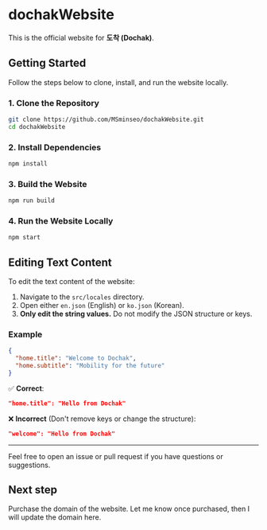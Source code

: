 # dochakWebsite

This is the official website for **도착 (Dochak)**.

## Getting Started

Follow the steps below to clone, install, and run the website locally.

### 1. Clone the Repository

```bash
git clone https://github.com/MSminseo/dochakWebsite.git
cd dochakWebsite
```

### 2. Install Dependencies

```bash
npm install
```

### 3. Build the Website

```bash
npm run build
```

### 4. Run the Website Locally

```bash
npm start
```

## Editing Text Content

To edit the text content of the website:

1. Navigate to the `src/locales` directory.
2. Open either `en.json` (English) or `ko.json` (Korean).
3. **Only edit the string values.** Do not modify the JSON structure or keys.

### Example

```json
{
  "home.title": "Welcome to Dochak",
  "home.subtitle": "Mobility for the future"
}
```

✅ **Correct**:
```json
"home.title": "Hello from Dochak"
```

❌ **Incorrect** (Don't remove keys or change the structure):
```json
"welcome": "Hello from Dochak"
```

---

Feel free to open an issue or pull request if you have questions or suggestions.

## Next step

Purchase the domain of the website. Let me know once purchased, then I will update the domain here.
